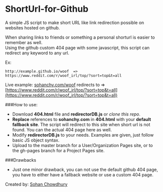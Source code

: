 # ShortUrl-for-Github
A simple JS script to make short URL like link redirection possible on websites hosted on github. 

When sharing links to friends or something a personal shorturl is easier to remember as well.  
Using the github custom 404 page with some javascript, this script can redirect any keyword to any url.

Ex: 

    http://example.github.io/woof  => https://www.reddit.com/r/woof_irl/top/?sort=top&t=all

Live example:
[sohanchy.com/woof](http://sohanchy.com/woof) 
redirects to =>  
[https://www.reddit.com/r/woof_irl/top/?sort=top&t=all](https://www.reddit.com/r/woof_irl/top/?sort=top&t=all)

###How to use:
 - Download **404.html** file and **redirectorDB.js** or *clone this repo*.
 - **Replace** references to **sohanchy.com** in **404.html** with your **default fallback site**. The script will redirect to this site when short url is not found. You can the actual 404 page here as well.
 - Modify **redirectorDB.js** to your needs. Examples are given, just follow basic JS object syntax.
 - Upload to the master branch for a User/Organization Pages site, or to the gh-pages branch for a Project Pages site.


###Drawbacks
 - Just one minor drawback, you can not  use the default github 404 page,
   you have to either have a fallback website or use a custom 404 page.

Created by: [Sohan Chowdhury](http://sohanchy.com)


